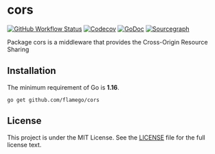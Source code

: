 # cors

[![GitHub Workflow Status](https://img.shields.io/github/workflow/status/flamego/cors/Go?logo=github&style=for-the-badge)](https://github.com/flamego/cors/actions?query=workflow%3AGo)
[![Codecov](https://img.shields.io/codecov/c/gh/flamego/cors?logo=codecov&style=for-the-badge)](https://app.codecov.io/gh/flamego/cors)
[![GoDoc](https://img.shields.io/badge/GoDoc-Reference-blue?style=for-the-badge&logo=go)](https://pkg.go.dev/github.com/flamego/cors?tab=doc)
[![Sourcegraph](https://img.shields.io/badge/view%20on-Sourcegraph-brightgreen.svg?style=for-the-badge&logo=sourcegraph)](https://sourcegraph.com/github.com/flamego/cors)

Package cors is a middleware that provides the Cross-Origin Resource Sharing

## Installation

The minimum requirement of Go is **1.16**.

	go get github.com/flamego/cors

## License

This project is under the MIT License. See the [LICENSE](LICENSE) file for the full license text.
